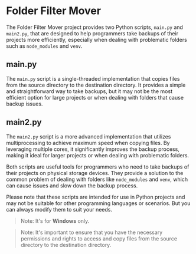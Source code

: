 # Folder Filter Mover

The Folder Filter Mover project provides two Python scripts, `main.py` and `main2.py`, that are designed to help programmers take backups of their projects more efficiently, especially when dealing with problematic folders such as `node_modules` and `venv`.

## main.py

The `main.py` script is a single-threaded implementation that copies files from the source directory to the destination directory. It provides a simple and straightforward way to take backups, but it may not be the most efficient option for large projects or when dealing with folders that cause backup issues.

## main2.py

The `main2.py` script is a more advanced implementation that utilizes multiprocessing to achieve maximum speed when copying files. By leveraging multiple cores, it significantly improves the backup process, making it ideal for larger projects or when dealing with problematic folders.

Both scripts are useful tools for programmers who need to take backups of their projects on physical storage devices. They provide a solution to the common problem of dealing with folders like `node_modules` and `venv`, which can cause issues and slow down the backup process.

Please note that these scripts are intended for use in Python projects and may not be suitable for other programming languages or scenarios. But you can always modify them to suit your needs.

> Note: It's for **Windows** only.

> Note: It's important to ensure that you have the necessary permissions and rights to access and copy files from the source directory to the destination directory.
